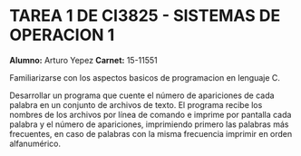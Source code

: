 # TAREA 1 DE CI3825 - SISTEMAS DE OPERACION 1

**Alumno:** Arturo Yepez
**Carnet:** 15-11551

Familiarizarse con los aspectos basicos de programacion en lenguaje C.

Desarrollar un programa que cuente el número de apariciones de cada palabra en un conjunto de archivos de texto. El programa recibe los nombres de los archivos por línea de comando e imprime por pantalla cada palabra y el número de apariciones, imprimiendo primero las palabras más frecuentes, en caso de palabras con la misma frecuencia imprimir en orden alfanumérico.
